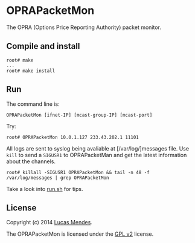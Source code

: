 OPRAPacketMon
=============

The OPRA (Options Price Reporting Authority) packet monitor.

Compile and install
-------------------

```
root# make
...
root# make install
```

Run
---

The command line is:

```
OPRAPacketMon [ifnet-IP] [mcast-group-IP] [mcast-port]
```

Try:
```
root# OPRAPacketMon 10.0.1.127 233.43.202.1 11101
```

All logs are sent to syslog being avaliable at [/var/log/]messages file. Use `kill` to send a `SIGUSR1` to OPRAPacketMan and get the latest information about the channels.

```
root# killall -SIGUSR1 OPRAPacketMon && tail -n 48 -f /var/log/messages | grep OPRAPacketMon
```


Take a look into [run.sh](run.sh) for tips.

License
-------

Copyright (c) 2014 [Lucas Mendes](mailto:lucas@lucasmendes.org).

The OPRAPacketMon is licensed under the [GPL v2](LICENSE) license.
